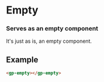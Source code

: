 # Empty

### Serves as an empty component

It's just as is, an empty component.

## Example

```html
<gp-empty></gp-empty>
```